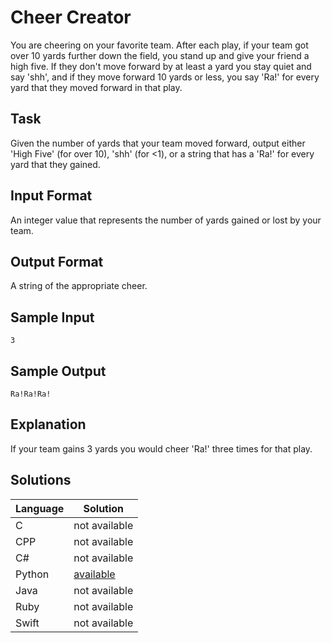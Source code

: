 # Cheer Creator
You are cheering on your favorite team. After each play, if your team got over 10 yards further down the field, you stand up and give your friend a high five. If they don't move forward by at least a yard you stay quiet and say 'shh', and if they move forward 10 yards or less, you say 'Ra!' for every yard that they moved forward in that play.

## Task
Given the number of yards that your team moved forward, output either 'High Five' (for over 10), 'shh' (for <1), or a string that has a 'Ra!' for every yard that they gained.

## Input Format
An integer value that represents the number of yards gained or lost by your team.

## Output Format
A string of the appropriate cheer.

## Sample Input
```
3
```

## Sample Output
```
Ra!Ra!Ra!
```

## Explanation
If your team gains 3 yards you would cheer 'Ra!' three times for that play.

## Solutions

Language | Solution
---------|---------
C | not available
CPP | not available
C# | not available
Python | [available](https://raw.githubusercontent.com/chankruze/challenges/master/sololearn/CheerCreator/CheerCreator.py)
Java | not available
Ruby | not available
Swift | not available